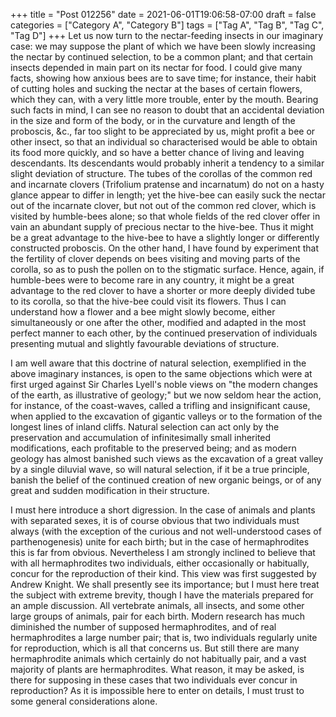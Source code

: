 +++
title = "Post 012256"
date = 2021-06-01T19:06:58-07:00
draft = false
categories = ["Category A", "Category B"]
tags = ["Tag A", "Tag B", "Tag C", "Tag D"]
+++
Let us now turn to the nectar-feeding insects in our imaginary case: we may suppose the plant of which we have been slowly increasing the nectar by continued selection, to be a common plant; and that certain insects depended in main part on its nectar for food. I could give many facts, showing how anxious bees are to save time; for instance, their habit of cutting holes and sucking the nectar at the bases of certain flowers, which they can, with a very little more trouble, enter by the mouth. Bearing such facts in mind, I can see no reason to doubt that an accidental deviation in the size and form of the body, or in the curvature and length of the proboscis, &c., far too slight to be appreciated by us, might profit a bee or other insect, so that an individual so characterised would be able to obtain its food more quickly, and so have a better chance of living and leaving descendants. Its descendants would probably inherit a tendency to a similar slight deviation of structure. The tubes of the corollas of the common red and incarnate clovers (Trifolium pratense and incarnatum) do not on a hasty glance appear to differ in length; yet the hive-bee can easily suck the nectar out of the incarnate clover, but not out of the common red clover, which is visited by humble-bees alone; so that whole fields of the red clover offer in vain an abundant supply of precious nectar to the hive-bee. Thus it might be a great advantage to the hive-bee to have a slightly longer or differently constructed proboscis. On the other hand, I have found by experiment that the fertility of clover depends on bees visiting and moving parts of the corolla, so as to push the pollen on to the stigmatic surface. Hence, again, if humble-bees were to become rare in any country, it might be a great advantage to the red clover to have a shorter or more deeply divided tube to its corolla, so that the hive-bee could visit its flowers. Thus I can understand how a flower and a bee might slowly become, either simultaneously or one after the other, modified and adapted in the most perfect manner to each other, by the continued preservation of individuals presenting mutual and slightly favourable deviations of structure.

I am well aware that this doctrine of natural selection, exemplified in the above imaginary instances, is open to the same objections which were at first urged against Sir Charles Lyell's noble views on "the modern changes of the earth, as illustrative of geology;" but we now seldom hear the action, for instance, of the coast-waves, called a trifling and insignificant cause, when applied to the excavation of gigantic valleys or to the formation of the longest lines of inland cliffs. Natural selection can act only by the preservation and accumulation of infinitesimally small inherited modifications, each profitable to the preserved being; and as modern geology has almost banished such views as the excavation of a great valley by a single diluvial wave, so will natural selection, if it be a true principle, banish the belief of the continued creation of new organic beings, or of any great and sudden modification in their structure.

I must here introduce a short digression. In the case of animals and plants with separated sexes, it is of course obvious that two individuals must always (with the exception of the curious and not well-understood cases of parthenogenesis) unite for each birth; but in the case of hermaphrodites this is far from obvious. Nevertheless I am strongly inclined to believe that with all hermaphrodites two individuals, either occasionally or habitually, concur for the reproduction of their kind. This view was first suggested by Andrew Knight. We shall presently see its importance; but I must here treat the subject with extreme brevity, though I have the materials prepared for an ample discussion. All vertebrate animals, all insects, and some other large groups of animals, pair for each birth. Modern research has much diminished the number of supposed hermaphrodites, and of real hermaphrodites a large number pair; that is, two individuals regularly unite for reproduction, which is all that concerns us. But still there are many hermaphrodite animals which certainly do not habitually pair, and a vast majority of plants are hermaphrodites. What reason, it may be asked, is there for supposing in these cases that two individuals ever concur in reproduction? As it is impossible here to enter on details, I must trust to some general considerations alone.
